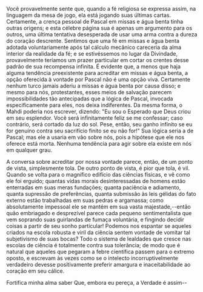 Você provavelmente sente que, quando a fé religiosa se expressa assim, na linguagem da mesa de jogo, ela está jogando suas últimas cartas. Certamente, a crença pessoal de Pascal em missas e água benta tinha outras origens; e esta célebre página sua é apenas um argumento para os outros, uma última tentativa desesperada de usar uma arma contra a dureza do coração descrente. Sentimos que uma fé em missas e água benta adotada voluntariamente após tal cálculo mecânico careceria da alma interior da realidade da fé; e se estivéssemos no lugar da Divindade, provavelmente teríamos um prazer particular em cortar os crentes desse padrão de sua recompensa infinita. É evidente que, a menos que haja alguma tendência preexistente para acreditar em missas e água benta, a opção oferecida à vontade por Pascal não é uma opção viva. Certamente nenhum turco jamais aderiu a missas e água benta por causa disso; e mesmo para nós, protestantes, esses meios de salvação parecem impossibilidades tão antecipadas que a lógica de Pascal, invocada especificamente para eles, nos deixa indiferentes. Da mesma forma, o Mahdi poderia nos escrever, dizendo: "Eu sou o Esperado que Deus criou em seu esplendor. Você será infinitamente feliz se me confessar; caso contrário, será cortado da luz do sol. Pese, então, seu ganho infinito se eu for genuíno contra seu sacrifício finito se eu não for!" Sua lógica seria a de Pascal; mas ele a usaria em vão sobre nós, pois a hipótese que ele nos oferece está morta. Nenhuma tendência para agir sobre ela existe em nós em qualquer grau.

A conversa sobre acreditar por nossa vontade parece, então, de um ponto de vista, simplesmente tola. De outro ponto de vista, é pior que tola, é vil. Quando se volta para o magnífico edifício das ciências físicas, e vê como ele foi erguido; quantas vidas morais desinteressadas de homens estão enterradas em suas meras fundações; quanta paciência e adiamento, quanta supressão de preferências, quanta submissão às leis gélidas do fato externo estão trabalhadas em suas pedras e argamassa; como absolutamente impessoal ele se mantém em sua vasta majestade,--então quão embriagado e desprezível parece cada pequeno sentimentalista que vem soprando suas guirlandas de fumaça voluntária, e fingindo decidir coisas a partir de seu sonho particular! Podemos nos espantar se aqueles criados na escola robusta e viril da ciência sentem vontade de vomitar tal subjetivismo de suas bocas? Todo o sistema de lealdades que cresce nas escolas de ciência é totalmente contra sua tolerância; de modo que é natural que aqueles que pegaram a febre científica passem para o extremo oposto, e escrevam às vezes como se o intelecto incorruptivelmente verdadeiro devesse positivamente preferir amargura e inaceitabilidade ao coração em seu cálice.

Fortifica minha alma saber
  Que, embora eu pereça, a Verdade é assim--